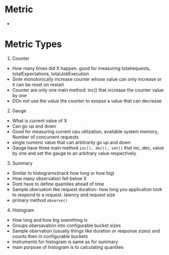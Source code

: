 # Metric

- 

# Metric Types
1. Counter
- How many times did X happen. good for measuring totalrequests, totalExpectations, totalJobExecution
- Sinle monotonically increase counter whose value can only increase or it can be reset on restart
- Counter are only one main method: inc() that increase the counter value by one
- DOn not use the value the counter to exopse a value that can decrease
2. Gauge
- What is current value of X
- Can go up and down
- Good for measuring current cpu utilization, available system memory, Number of concurrent requests
- single numeric value that can arbitrarily go up and down 
- Gauge have three main method `inc(), dec(), set()` that inc, dec, value by one and set the gauge to an arbitrary value respectively
3. Summary
- Similar to histograms(track how long or how big)
- How many observation fell below X
- Dont have to define quantiles ahead of time
- Sample obersation like request duration- how long you application took to respond to a request. latency and request size 
- primary method `observe()` 
4. Histogram
- How long and how big soemthing is
- Groups obersavation into configurable bucket sizes
- Sample obervation (usually things like duration or response sizes) and counts then in configurable buckets
- Instruments for histogram is same as for summary
- main purpose of histogram is to calculating quantiles
